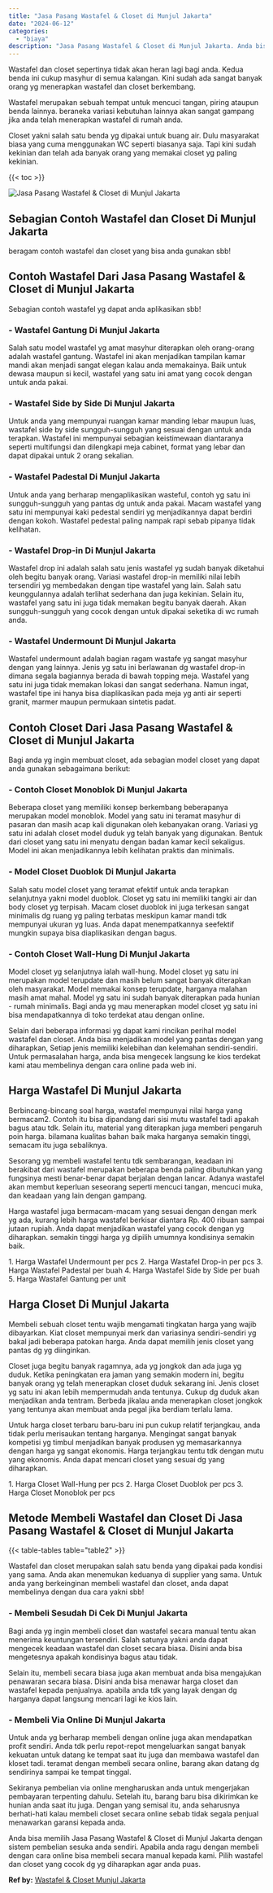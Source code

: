 ```yaml
---
title: "Jasa Pasang Wastafel & Closet di Munjul Jakarta"
date: "2024-06-12"
categories: 
  - "biaya"
description: "Jasa Pasang Wastafel & Closet di Munjul Jakarta. Anda bisa memilih Jasa Pasang Wastafel & Closet di Munjul Jakarta dengan sistem pembelian sesuka anda sendir..."
---
```


Wastafel dan closet sepertinya tidak akan heran lagi bagi anda. Kedua benda ini cukup masyhur di semua kalangan. Kini sudah ada sangat banyak orang yg menerapkan wastafel dan closet berkembang.

Wastafel merupakan sebuah tempat untuk mencuci tangan, piring ataupun benda lainnya. beraneka variasi kebutuhan lainnya akan sangat gampang jika anda telah menerapkan wastafel di rumah anda.

Closet yakni salah satu benda yg dipakai untuk buang air. Dulu masyarakat biasa yang cuma menggunakan WC seperti biasanya saja. Tapi kini sudah kekinian dan telah ada banyak orang yang memakai closet yg paling kekinian.

{{< toc >}}

![Jasa Pasang Wastafel & Closet di Munjul Jakarta](/images/wastafel-closet-murah63.png)

## Sebagian Contoh Wastafel dan Closet Di Munjul Jakarta

beragam contoh wastafel dan closet yang bisa anda gunakan sbb!

## Contoh Wastafel Dari Jasa Pasang Wastafel & Closet di Munjul Jakarta

Sebagian contoh wastafel yg dapat anda aplikasikan sbb!

### \- Wastafel Gantung Di Munjul Jakarta

Salah satu model wastafel yg amat masyhur diterapkan oleh orang-orang adalah wastafel gantung. Wastafel ini akan menjadikan tampilan kamar mandi akan menjadi sangat elegan kalau anda memakainya. Baik untuk dewasa maupun si kecil, wastafel yang satu ini amat yang cocok dengan untuk anda pakai.

### \- Wastafel Side by Side Di Munjul Jakarta

Untuk anda yang mempunyai ruangan kamar manding lebar maupun luas, wastafel side by side sungguh-sungguh yang sesuai dengan untuk anda terapkan. Wastafel ini mempunyai sebagian keistimewaan diantaranya seperti multifungsi dan dilengkapi meja cabinet, format yang lebar dan dapat dipakai untuk 2 orang sekalian.

### \- Wastafel Padestal Di Munjul Jakarta

Untuk anda yang berharap mengaplikasikan wasteful, contoh yg satu ini sungguh-sungguh yang pantas dg untuk anda pakai. Macam wastafel yang satu ini mempunyai kaki pedestal sendiri yg menjadikannya dapat berdiri dengan kokoh. Wastafel pedestal paling nampak rapi sebab pipanya tidak kelihatan.

### \- Wastafel Drop-in Di Munjul Jakarta

Wastafel drop ini adalah salah satu jenis wastafel yg sudah banyak diketahui oleh begitu banyak orang. Variasi wastafel drop-in memiliki nilai lebih tersendiri yg membedakan dengan tipe wastafel yang lain. Salah satu keunggulannya adalah terlihat sederhana dan juga kekinian. Selain itu, wastafel yang satu ini juga tidak memakan begitu banyak daerah. Akan sungguh-sungguh yang cocok dengan untuk dipakai seketika di wc rumah anda.

### \- Wastafel Undermount Di Munjul Jakarta

Wastafel undermount adalah bagian ragam wastafe yg sangat masyhur dengan yang lainnya. Jenis yg satu ini berlawanan dg wastafel drop-in dimana segala bagiannya berada di bawah topping meja. Wastafel yang satu ini juga tidak memakan lokasi dan sangat sederhana. Namun ingat, wastafel tipe ini hanya bisa diaplikasikan pada meja yg anti air seperti granit, marmer maupun permukaan sintetis padat.

## Contoh Closet Dari Jasa Pasang Wastafel & Closet di Munjul Jakarta

Bagi anda yg ingin membuat closet, ada sebagian model closet yang dapat anda gunakan sebagaimana berikut:

### \- Contoh Closet Monoblok Di Munjul Jakarta

Beberapa closet yang memiliki konsep berkembang beberapanya merupakan model monoblok. Model yang satu ini teramat masyhur di pasaran dan masih acap kali digunakan oleh kebanyakan orang. Variasi yg satu ini adalah closet model duduk yg telah banyak yang digunakan. Bentuk dari closet yang satu ini menyatu dengan badan kamar kecil sekaligus. Model ini akan menjadikannya lebih kelihatan praktis dan minimalis.

### \- Model Closet Duoblok Di Munjul Jakarta

Salah satu model closet yang teramat efektif untuk anda terapkan selanjutnya yakni model duoblok. Closet yg satu ini memiliki tangki air dan body closet yg terpisah. Macam closet duoblok ini juga terkesan sangat minimalis dg ruang yg paling terbatas meskipun kamar mandi tdk mempunyai ukuran yg luas. Anda dapat menempatkannya seefektif mungkin supaya bisa diaplikasikan dengan bagus.

### \- Contoh Closet Wall-Hung Di Munjul Jakarta

Model closet yg selanjutnya ialah wall-hung. Model closet yg satu ini merupakan model terupdate dan masih belum sangat banyak diterapkan oleh masyarakat. Model memakai konsep terupdate, harganya malahan masih amat mahal. Model yg satu ini sudah banyak diterapkan pada hunian - rumah minimalis. Bagi anda yg mau menerapkan model closet yg satu ini bisa mendapatkannya di toko terdekat atau dengan online.

Selain dari beberapa informasi yg dapat kami rincikan perihal model wastafel dan closet. Anda bisa menjadikan model yang pantas dengan yang diharapkan, Setiap jenis memiliki kelebihan dan kelemahan sendiri-sendiri. Untuk permasalahan harga, anda bisa mengecek langsung ke kios terdekat kami atau membelinya dengan cara online pada web ini.

## Harga Wastafel Di Munjul Jakarta

Berbincang-bincang soal harga, wastafel mempunyai nilai harga yang bermacam2. Contoh itu bisa dipandang dari sisi mutu wastafel tadi apakah bagus atau tdk. Selain itu, material yang diterapkan juga memberi pengaruh poin harga. bilamana kualitas bahan baik maka harganya semakin tinggi, semacam itu juga sebaliknya.

Sesorang yg membeli wastafel tentu tdk sembarangan, keadaan ini berakibat dari wastafel merupakan beberapa benda paling dibutuhkan yang fungsinya mesti benar-benar dapat berjalan dengan lancar. Adanya wastafel akan membut keperluan seseorang seperti mencuci tangan, mencuci muka, dan keadaan yang lain dengan gampang.

Harga wastafel juga bermacam-macam yang sesuai dengan dengan merk yg ada, kurang lebih harga wastafel berkisar diantara Rp. 400 ribuan sampai jutaan rupiah. Anda dapat menjadikan wastafel yang cocok dengan yg diharapkan. semakin tinggi harga yg dipilih umumnya kondisinya semakin baik.

1\. Harga Wastafel Undermount per pcs 2. Harga Wastafel Drop-in per pcs 3. Harga Wastafel Padestal per buah 4. Harga Wastafel Side by Side per buah 5. Harga Wastafel Gantung per unit

## Harga Closet Di Munjul Jakarta

Membeli sebuah closet tentu wajib mengamati tingkatan harga yang wajib dibayarkan. Kiat closet mempunyai merk dan variasinya sendiri-sendiri yg bakal jadi beberapa patokan harga. Anda dapat memilih jenis closet yang pantas dg yg diinginkan.

Closet juga begitu banyak ragamnya, ada yg jongkok dan ada juga yg duduk. Ketika peningkatan era jaman yang semakin modern ini, begitu banyak orang yg telah menerapkan closet duduk sekarang ini. Jenis closet yg satu ini akan lebih mempermudah anda tentunya. Cukup dg duduk akan menjadikan anda tentram. Berbeda jikalau anda menerapkan closet jongkok yang tentunya akan membuat anda pegal jika berdiam terlalu lama.

Untuk harga closet terbaru baru-baru ini pun cukup relatif terjangkau, anda tidak perlu merisaukan tentang harganya. Mengingat sangat banyak kompetisi yg timbul menjadikan banyak produsen yg memasarkannya dengan harga yg sangat ekonomis. Harga terjangkau tentu tdk dengan mutu yang ekonomis. Anda dapat mencari closet yang sesuai dg yang diharapkan.

1\. Harga Closet Wall-Hung per pcs 2. Harga Closet Duoblok per pcs 3. Harga Closet Monoblok per pcs

## Metode Membeli Wastafel dan Closet Di Jasa Pasang Wastafel & Closet di Munjul Jakarta

{{< table-tables table="table2" >}}

Wastafel dan closet merupakan salah satu benda yang dipakai pada kondisi yang sama. Anda akan menemukan keduanya di supplier yang sama. Untuk anda yang berkeinginan membeli wastafel dan closet, anda dapat membelinya dengan dua cara yakni sbb!

### \- Membeli Sesudah Di Cek Di Munjul Jakarta

Bagi anda yg ingin membeli closet dan wastafel secara manual tentu akan menerima keuntungan tersendiri. Salah satunya yakni anda dapat mengecek keadaan wastafel dan closet secara biasa. Disini anda bisa mengetesnya apakah kondisinya bagus atau tidak.

Selain itu, membeli secara biasa juga akan membuat anda bisa mengajukan penawaran secara biasa. Disini anda bisa menawar harga closet dan wastafel kepada penjualnya. apabila anda tdk yang layak dengan dg harganya dapat langsung mencari lagi ke kios lain.

### \- Membeli Via Online Di Munjul Jakarta

Untuk anda yg berharap membeli dengan online juga akan mendapatkan profit sendiri. Anda tdk perlu repot-repot mengeluarkan sangat banyak kekuatan untuk datang ke tempat saat itu juga dan membawa wastafel dan kloset tadi. teramat dengan membeli secara online, barang akan datang dg sendirinya sampai ke tempat tinggal.

Sekiranya pembelian via online mengharuskan anda untuk mengerjakan pembayaran terpenting dahulu. Setelah itu, barang baru bisa dikirimkan ke hunian anda saat itu juga. Dengan yang semisal itu, anda seharusnya berhati-hati kalau membeli closet secara online sebab tidak segala penjual menawarkan garansi kepada anda.

Anda bisa memilih Jasa Pasang Wastafel & Closet di Munjul Jakarta dengan sistem pembelian sesuka anda sendiri. Apabila anda ragu dengan membeli dengan cara online bisa membeli secara manual kepada kami. Pilih wastafel dan closet yang cocok dg yg diharapkan agar anda puas.

**Ref by:** [Wastafel & Closet Munjul Jakarta](https://id.wikipedia.org/wiki/Wastafel)
